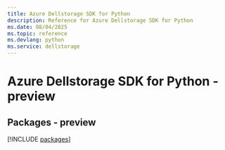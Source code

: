```yaml
---
title: Azure Dellstorage SDK for Python
description: Reference for Azure Dellstorage SDK for Python
ms.date: 08/04/2025
ms.topic: reference
ms.devlang: python
ms.service: dellstorage
---
```

# Azure Dellstorage SDK for Python - preview
## Packages - preview
[!INCLUDE [packages](dellstorage-index.md)]